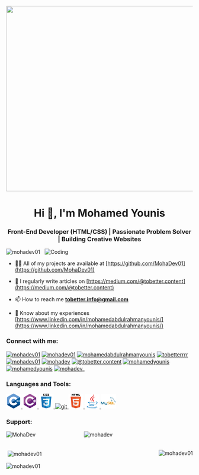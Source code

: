 <img display="flex" width="1000" height="500" src="https://github.com/MohaDev01/gifs/blob/main/giphy.gif"></img>
<h1 align="center">Hi 👋, I'm Mohamed Younis</h1>
<h3 align="center">Front-End Developer (HTML/CSS) | Passionate Problem Solver | Building Creative Websites</h3>
<img align="right" alt="Coding" width="400" src="https://camo.githubusercontent.com/d9cfcaf5b1f6bb6a18958f19fe010c0f3c2e9fbaa5db12be0f4cacce740eb4d4/68747470733a2f2f692e70696e696d672e636f6d2f6f726967696e616c732f30392f63362f32392f30396336323930336265656261333336646339646137366562356339613130372e676966">

<p align="left"> <img src="https://komarev.com/ghpvc/?username=mohadev01&label=Profile%20views&color=0e75b6&style=flat" alt="mohadev01" /> </p>

- 👨‍💻 All of my projects are available at [https://github.com/MohaDev01](https://github.com/MohaDev01)

- 📝 I regularly write articles on [https://medium.com/@tobetter.content](https://medium.com/@tobetter.content)

- 📫 How to reach me **tobetter.info@gmail.com**

- 📄 Know about my experiences [https://www.linkedin.com/in/mohamedabdulrahmanyounis/](https://www.linkedin.com/in/mohamedabdulrahmanyounis/)

<h3 align="left">Connect with me:</h3>
<p align="left">
<a href="https://codepen.io/mohadev01" target="blank"><img align="center" src="https://raw.githubusercontent.com/rahuldkjain/github-profile-readme-generator/master/src/images/icons/Social/codepen.svg" alt="mohadev01" height="30" width="40" /></a>
<a href="https://dev.to/mohadev01" target="blank"><img align="center" src="https://raw.githubusercontent.com/rahuldkjain/github-profile-readme-generator/master/src/images/icons/Social/devto.svg" alt="mohadev01" height="30" width="40" /></a>
<a href="https://linkedin.com/in/mohamedabdulrahmanyounis" target="blank"><img align="center" src="https://raw.githubusercontent.com/rahuldkjain/github-profile-readme-generator/master/src/images/icons/Social/linked-in-alt.svg" alt="mohamedabdulrahmanyounis" height="30" width="40" /></a>
<a href="https://instagram.com/tobetterrrr" target="blank"><img align="center" src="https://raw.githubusercontent.com/rahuldkjain/github-profile-readme-generator/master/src/images/icons/Social/instagram.svg" alt="tobetterrrr" height="30" width="40" /></a>
<a href="https://dribbble.com/mohadev01" target="blank"><img align="center" src="https://raw.githubusercontent.com/rahuldkjain/github-profile-readme-generator/master/src/images/icons/Social/dribbble.svg" alt="mohadev01" height="30" width="40" /></a>
<a href="https://www.behance.net/mohadev" target="blank"><img align="center" src="https://raw.githubusercontent.com/rahuldkjain/github-profile-readme-generator/master/src/images/icons/Social/behance.svg" alt="mohadev" height="30" width="40" /></a>
<a href="https://medium.com/@tobetter.content" target="blank"><img align="center" src="https://raw.githubusercontent.com/rahuldkjain/github-profile-readme-generator/master/src/images/icons/Social/medium.svg" alt="@tobetter.content" height="30" width="40" /></a>
<a href="https://www.hackerrank.com/mohamedyounis" target="blank"><img align="center" src="https://raw.githubusercontent.com/rahuldkjain/github-profile-readme-generator/master/src/images/icons/Social/hackerrank.svg" alt="mohamedyounis" height="30" width="40" /></a>
<a href="https://www.leetcode.com/mohamedyounis" target="blank"><img align="center" src="https://raw.githubusercontent.com/rahuldkjain/github-profile-readme-generator/master/src/images/icons/Social/leet-code.svg" alt="mohamedyounis" height="30" width="40" /></a>
<a href="https://discord.gg/mohadev_" target="blank"><img align="center" src="https://raw.githubusercontent.com/rahuldkjain/github-profile-readme-generator/master/src/images/icons/Social/discord.svg" alt="mohadev_" height="30" width="40" /></a>
</p>

<h3 align="left">Languages and Tools:</h3>
<p align="left"> <a href="https://www.w3schools.com/cpp/" target="_blank" rel="noreferrer"> <img src="https://raw.githubusercontent.com/devicons/devicon/master/icons/cplusplus/cplusplus-original.svg" alt="cplusplus" width="40" height="40"/> </a> <a href="https://www.w3schools.com/cs/" target="_blank" rel="noreferrer"> <img src="https://raw.githubusercontent.com/devicons/devicon/master/icons/csharp/csharp-original.svg" alt="csharp" width="40" height="40"/> </a> <a href="https://www.w3schools.com/css/" target="_blank" rel="noreferrer"> <img src="https://raw.githubusercontent.com/devicons/devicon/master/icons/css3/css3-original-wordmark.svg" alt="css3" width="40" height="40"/> </a> <a href="https://git-scm.com/" target="_blank" rel="noreferrer"> <img src="https://www.vectorlogo.zone/logos/git-scm/git-scm-icon.svg" alt="git" width="40" height="40"/> </a> <a href="https://www.w3.org/html/" target="_blank" rel="noreferrer"> <img src="https://raw.githubusercontent.com/devicons/devicon/master/icons/html5/html5-original-wordmark.svg" alt="html5" width="40" height="40"/> </a> <a href="https://www.java.com" target="_blank" rel="noreferrer"> <img src="https://raw.githubusercontent.com/devicons/devicon/master/icons/java/java-original.svg" alt="java" width="40" height="40"/> </a> <a href="https://www.mysql.com/" target="_blank" rel="noreferrer"> <img src="https://raw.githubusercontent.com/devicons/devicon/master/icons/mysql/mysql-original-wordmark.svg" alt="mysql" width="40" height="40"/> </a> </p>

<h3 align="left">Support:</h3>
<p><a href="https://www.buymeacoffee.com/MohaDev"> <img align="left" src="https://cdn.buymeacoffee.com/buttons/v2/default-yellow.png" height="50" width="210" alt="MohaDev" /></a><a href="https://ko-fi.com/mohadev"> <img align="left" src="https://cdn.ko-fi.com/cdn/kofi3.png?v=3" height="50" width="210" alt="mohadev" /></a></p><br><br>

<p><img align="right" src="https://github-readme-stats.vercel.app/api/top-langs?username=mohadev01&show_icons=true&locale=en&layout=compact" alt="mohadev01" /></p>

<p>&nbsp;<img align="center" src="https://github-readme-stats.vercel.app/api?username=mohadev01&show_icons=true&locale=en" alt="mohadev01" /></p>

<p><img align="center" src="https://github-readme-streak-stats.herokuapp.com/?user=mohadev01&" alt="mohadev01" /></p>
